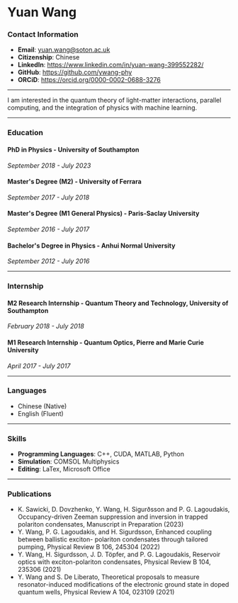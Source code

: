 # Yuan Wang

### Contact Information
- **Email**: yuan.wang@soton.ac.uk
- **Citizenship**: Chinese
- **LinkedIn**: https://www.linkedin.com/in/yuan-wang-399552282/
- **GitHub**: https://github.com/ywang-phy
- **ORCiD**: https://orcid.org/0000-0002-0688-3276

---

I am interested in the quantum theory of light-matter interactions, parallel computing, and the integration of physics with machine learning.

---

### Education

#### **PhD in Physics** - University of Southampton
*September 2018 - July 2023*

#### **Master's Degree (M2)** - University of Ferrara
*September 2017 - July 2018*

#### **Master's Degree (M1 General Physics)** - Paris-Saclay University
*September 2016 - July 2017*

#### **Bachelor's Degree in Physics** - Anhui Normal University
*September 2012 - July 2016*

---

### Internship

#### **M2 Research Internship** - Quantum Theory and Technology, University of Southampton
*February 2018 - July 2018*

#### **M1 Research Internship** - Quantum Optics, Pierre and Marie Curie University
*April 2017 - July 2017*

---

### Languages

- Chinese (Native)
- English (Fluent)

---

### Skills

- **Programming Languages**: C++, CUDA, MATLAB, Python
- **Simulation**: COMSOL Multiphysics
- **Editing**: LaTex, Microsoft Office

---

### Publications
- K. Sawicki, D. Dovzhenko, Y. Wang, H. Sigurðsson and P. G. Lagoudakis, Occupancy-driven Zeeman suppression and inversion in trapped polariton condensates, Manuscript in Preparation (2023)
- Y. Wang, P. G. Lagoudakis, and H. Sigurdsson, Enhanced coupling between ballistic exciton- polariton condensates through tailored pumping, Physical Review B 106, 245304 (2022)
- Y. Wang, H. Sigurdsson, J. D. Töpfer, and P. G. Lagoudakis, Reservoir optics with exciton-polariton condensates, Physical Review B 104, 235306 (2021)
- Y. Wang and S. De Liberato, Theoretical proposals to measure resonator-induced modifications of the electronic ground state in doped quantum wells, Physical Review A 104, 023109 (2021)
